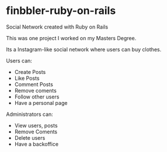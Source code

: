 # finbbler-ruby-on-rails
Social Network created with Ruby on Rails


This was one project I worked on my Masters Degree.


Its a Instagram-like social network where users can buy clothes.


Users can:

  - Create Posts
  - Like Posts
  - Comment Posts
  - Remove coments
  - Follow other users
  - Have a personal page
 
Administrators can:

  - View users, posts
  - Remove Coments
  - Delete users
  - Have a backoffice
